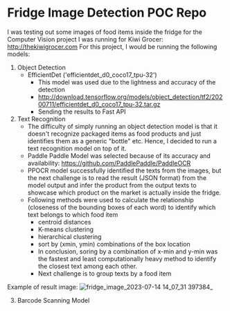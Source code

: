 # Fridge Image Detection POC Repo

I was testing out some images of food items inside the fridge for the Computer Vision project I was running for Kiwi Grocer: http://thekiwigrocer.com
For this project, I would be running the following models:
1. Object Detection
   - EfficientDet ('efficientdet_d0_coco17_tpu-32')
     - This model was used due to the lightness and accuracy of the detection 
     - http://download.tensorflow.org/models/object_detection/tf2/20200711/efficientdet_d0_coco17_tpu-32.tar.gz
     - Sending the results to Fast API
3. Text Recognition
   -  The difficulty of simply running an object detection model is that it doesn't recognize packaged items as food products and just identifies them as a generic "bottle" etc. Hence, I decided to run a text recognition model on top of it.
   - Paddle Paddle Model was selected because of its accuracy and availability: https://github.com/PaddlePaddle/PaddleOCR
   - PPOCR model successfully identified the texts from the images, but the next challenge is to read the result (JSON format) from the model output and infer the product from the output texts to showcase which product on the market is actually inside the fridge.
   - Following methods were used to calculate the relationship (closeness of the bounding boxes of each word) to identify which text belongs to which food item
       - centroid distances
       - K-means clustering
       - hierarchical clustering
       - sort by (xmin, ymin) combinations of the box location
       - In conclusion, soring by a combination of x-min and y-min was the fastest and least computationally heavy method to identify the closest text among each other.
       - Next challenge is to group texts by a food item
         
Example of result image:
![fridge_image_2023-07-14 14_07_31 397384_](https://github.com/kisakiwata/PPOCR_text_recognition/assets/46466783/1d1c8547-0247-4e2f-bfda-42b1a834210f)


3. Barcode Scanning Model
